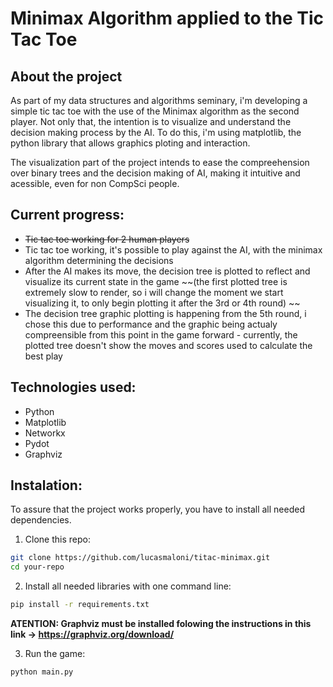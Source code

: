# Minimax Algorithm applied to the Tic Tac Toe

## About the project

As part of my data structures and algorithms seminary, i'm developing a simple tic tac toe with the use of the Minimax algorithm as the second player. Not only that, the intention is to visualize and understand the decision making process by the AI. To do this, i'm using matplotlib, the python library that allows graphics ploting and interaction.

The visualization part of the project intends to ease the compreehension over binary trees and the decision making of AI, making it intuitive and acessible, even for non CompSci people.

## Current progress:

- ~~Tic tac toe working for 2 human players~~
- Tic tac toe working, it's possible to play against the AI, with the minimax algorithm determining the decisions
- After the AI makes its move, the decision tree is plotted to reflect and visualize its current state in the game ~~(the first plotted tree is extremely slow to render, so i will change the moment we start visualizing it, to only begin plotting it after the 3rd or 4th round) ~~
- The decision tree graphic plotting is happening from the 5th round, i chose this due to performance and the graphic being actualy compreensible from this point in the game forward - currently, the plotted tree doesn't show the moves and scores used to calculate the best play

## Technologies used:

- Python
- Matplotlib
- Networkx
- Pydot
- Graphviz

## Instalation:

To assure that the project works properly, you have to install all needed dependencies.

1. Clone this repo:
```bash
git clone https://github.com/lucasmaloni/titac-minimax.git
cd your-repo
```

2. Install all needed libraries with one command line:
```bash
pip install -r requirements.txt
```
**ATENTION: Graphviz must be installed folowing the instructions in this link -> https://graphviz.org/download/**

3. Run the game:
```bash
python main.py
```
